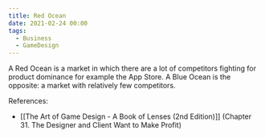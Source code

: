 ```yaml
---
title: Red Ocean
date: 2021-02-24 00:00
tags:
  - Business
  - GameDesign 
---
```


A Red Ocean is a market in which there are a lot of competitors fighting for product dominance for example the App Store. A Blue Ocean is the opposite: a market with relatively few competitors.

References:

* [[The Art of Game Design - A Book of Lenses (2nd Edition)]] (Chapter 31. The Designer and Client Want to Make Profit)